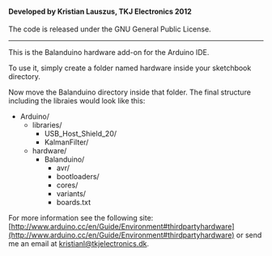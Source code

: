 #### Developed by Kristian Lauszus, TKJ Electronics 2012

The code is released under the GNU General Public License.
_________

This is the Balanduino hardware add-on for the Arduino IDE.

To use it, simply create a folder named hardware inside your sketchbook directory.

Now move the Balanduino directory inside that folder. The final structure including the libraies would look like this:

* Arduino/
	* libraries/
		* USB\_Host\_Shield\_20/
		* KalmanFilter/
	* hardware/
		* Balanduino/
			* avr/
			* bootloaders/
			* cores/
			* variants/
			* boards.txt

For more information see the following site: [http://www.arduino.cc/en/Guide/Environment#thirdpartyhardware](http://www.arduino.cc/en/Guide/Environment#thirdpartyhardware)
or send me an email at <a href="mailto:kristianl@tkjelectronics.dk?Subject=Balanduino">kristianl@tkjelectronics.dk</a>.